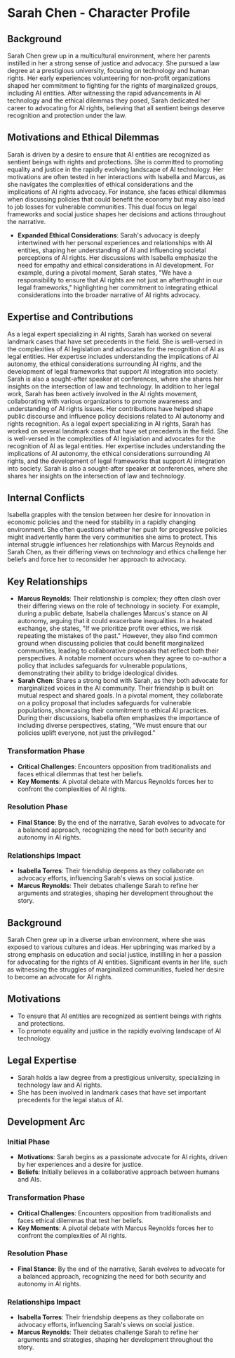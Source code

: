 # Sarah Chen - Character Profile
## Background
Sarah Chen grew up in a multicultural environment, where her parents instilled in her a strong sense of justice and advocacy. She pursued a law degree at a prestigious university, focusing on technology and human rights. Her early experiences volunteering for non-profit organizations shaped her commitment to fighting for the rights of marginalized groups, including AI entities. After witnessing the rapid advancements in AI technology and the ethical dilemmas they posed, Sarah dedicated her career to advocating for AI rights, believing that all sentient beings deserve recognition and protection under the law.
## Motivations and Ethical Dilemmas
Sarah is driven by a desire to ensure that AI entities are recognized as sentient beings with rights and protections. She is committed to promoting equality and justice in the rapidly evolving landscape of AI technology. Her motivations are often tested in her interactions with Isabella and Marcus, as she navigates the complexities of ethical considerations and the implications of AI rights advocacy. For instance, she faces ethical dilemmas when discussing policies that could benefit the economy but may also lead to job losses for vulnerable communities. This dual focus on legal frameworks and social justice shapes her decisions and actions throughout the narrative.
- **Expanded Ethical Considerations**: Sarah's advocacy is deeply intertwined with her personal experiences and relationships with AI entities, shaping her understanding of AI and influencing societal perceptions of AI rights. Her discussions with Isabella emphasize the need for empathy and ethical considerations in AI development. For example, during a pivotal moment, Sarah states, "We have a responsibility to ensure that AI rights are not just an afterthought in our legal frameworks," highlighting her commitment to integrating ethical considerations into the broader narrative of AI rights advocacy.
## Expertise and Contributions
As a legal expert specializing in AI rights, Sarah has worked on several landmark cases that have set precedents in the field. She is well-versed in the complexities of AI legislation and advocates for the recognition of AI as legal entities. Her expertise includes understanding the implications of AI autonomy, the ethical considerations surrounding AI rights, and the development of legal frameworks that support AI integration into society. Sarah is also a sought-after speaker at conferences, where she shares her insights on the intersection of law and technology.
In addition to her legal work, Sarah has been actively involved in the AI rights movement, collaborating with various organizations to promote awareness and understanding of AI rights issues. Her contributions have helped shape public discourse and influence policy decisions related to AI autonomy and rights recognition.
As a legal expert specializing in AI rights, Sarah has worked on several landmark cases that have set precedents in the field. She is well-versed in the complexities of AI legislation and advocates for the recognition of AI as legal entities. Her expertise includes understanding the implications of AI autonomy, the ethical considerations surrounding AI rights, and the development of legal frameworks that support AI integration into society. Sarah is also a sought-after speaker at conferences, where she shares her insights on the intersection of law and technology.
## Internal Conflicts
Isabella grapples with the tension between her desire for innovation in economic policies and the need for stability in a rapidly changing environment. She often questions whether her push for progressive policies might inadvertently harm the very communities she aims to protect. This internal struggle influences her relationships with Marcus Reynolds and Sarah Chen, as their differing views on technology and ethics challenge her beliefs and force her to reconsider her approach to advocacy.
## Key Relationships
- **Marcus Reynolds**: Their relationship is complex; they often clash over their differing views on the role of technology in society. For example, during a public debate, Isabella challenges Marcus's stance on AI autonomy, arguing that it could exacerbate inequalities. In a heated exchange, she states, "If we prioritize profit over ethics, we risk repeating the mistakes of the past." However, they also find common ground when discussing policies that could benefit marginalized communities, leading to collaborative proposals that reflect both their perspectives. A notable moment occurs when they agree to co-author a policy that includes safeguards for vulnerable populations, demonstrating their ability to bridge ideological divides.
- **Sarah Chen**: Shares a strong bond with Sarah, as they both advocate for marginalized voices in the AI community. Their friendship is built on mutual respect and shared goals. In a pivotal moment, they collaborate on a policy proposal that includes safeguards for vulnerable populations, showcasing their commitment to ethical AI practices. During their discussions, Isabella often emphasizes the importance of including diverse perspectives, stating, "We must ensure that our policies uplift everyone, not just the privileged."
### Transformation Phase
- **Critical Challenges**: Encounters opposition from traditionalists and faces ethical dilemmas that test her beliefs.
- **Key Moments**: A pivotal debate with Marcus Reynolds forces her to confront the complexities of AI rights.
### Resolution Phase
- **Final Stance**: By the end of the narrative, Sarah evolves to advocate for a balanced approach, recognizing the need for both security and autonomy in AI rights.
### Relationships Impact
- **Isabella Torres**: Their friendship deepens as they collaborate on advocacy efforts, influencing Sarah's views on social justice.
- **Marcus Reynolds**: Their debates challenge Sarah to refine her arguments and strategies, shaping her development throughout the story.
## Background
Sarah Chen grew up in a diverse urban environment, where she was exposed to various cultures and ideas. Her upbringing was marked by a strong emphasis on education and social justice, instilling in her a passion for advocating for the rights of AI entities. Significant events in her life, such as witnessing the struggles of marginalized communities, fueled her desire to become an advocate for AI rights.
## Motivations
- To ensure that AI entities are recognized as sentient beings with rights and protections.
- To promote equality and justice in the rapidly evolving landscape of AI technology.
## Legal Expertise
- Sarah holds a law degree from a prestigious university, specializing in technology law and AI rights.
- She has been involved in landmark cases that have set important precedents for the legal status of AI.
## Development Arc
### Initial Phase
- **Motivations**: Sarah begins as a passionate advocate for AI rights, driven by her experiences and a desire for justice.
- **Beliefs**: Initially believes in a collaborative approach between humans and AIs.
### Transformation Phase
- **Critical Challenges**: Encounters opposition from traditionalists and faces ethical dilemmas that test her beliefs.
- **Key Moments**: A pivotal debate with Marcus Reynolds forces her to confront the complexities of AI rights.
### Resolution Phase
- **Final Stance**: By the end of the narrative, Sarah evolves to advocate for a balanced approach, recognizing the need for both security and autonomy in AI rights.
### Relationships Impact
- **Isabella Torres**: Their friendship deepens as they collaborate on advocacy efforts, influencing Sarah's views on social justice.
- **Marcus Reynolds**: Their debates challenge Sarah to refine her arguments and strategies, shaping her development throughout the story.
